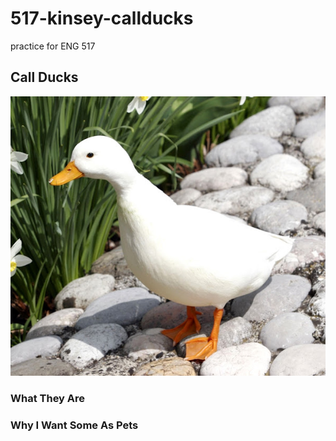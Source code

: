 # 517-kinsey-callducks

 practice for ENG 517

## Call Ducks
![A call duck on a stone path](images/eng-517-Call-Duck.jpg)
### What They Are

### Why I Want Some As Pets